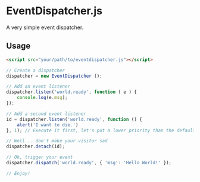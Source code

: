 EventDispatcher.js
==================

A very simple event dispatcher.

Usage
-----

```html
<script src="your/path/to/eventdispatcher.js"></script>
```

```js
// Create a dispatcher
dispatcher = new EventDispatcher ();

// Add an event listener
dispatcher.listen('world.ready', function ( e ) {
	console.log(e.msg);
});

// Add a second event listener
id = dispatcher.listen('world.ready', function () {
	alert('I want to die.')
}, 1); // Execute it first, let's put a lower priority than the default one (0)

// Well... don't make your visitor sad
dispatcher.detach(id);

// Ok, trigger your event
dispatcher.dispatch('world.ready', { 'msg': 'Hello World!' });

// Enjoy!
```

